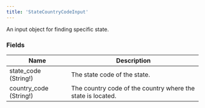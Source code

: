 ```yaml
---
title: 'StateCountryCodeInput'
---
```


An input object for finding specific state.

### Fields

| Name                   | Description                                                 |
| ---------------------- | ----------------------------------------------------------- |
| state_code (String!)   | The state code of the state.                                |
| country_code (String!) | The country code of the country where the state is located. |
